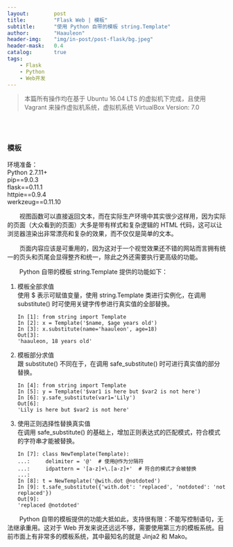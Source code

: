 ```yaml
---
layout:        post
title:         "Flask Web | 模板"
subtitle:      "使用 Python 自带的模板 string.Template"
author:        "Haauleon"
header-img:    "img/in-post/post-flask/bg.jpeg"
header-mask:   0.4
catalog:       true
tags:
    - Flask
    - Python
    - Web开发
---
```


> 本篇所有操作均在基于 Ubuntu 16.04 LTS 的虚拟机下完成，且使用 Vagrant 来操作虚拟机系统，虚拟机系统 VirtualBox Version: 7.0 

<br>
<br>

### 模板
环境准备：     
Python 2.7.11+      
pip==9.0.3     
flask==0.11.1   
httpie==0.9.4     
werkzeug==0.11.10       

&emsp;&emsp;视图函数可以直接返回文本，而在实际生产环境中其实很少这样用，因为实际的页面（大众看到的页面）大多是带有样式和复杂逻辑的 HTML 代码，这可以让浏览器渲染出非常漂亮和复杂的效果，而不仅仅是简单的文本。     

&emsp;&emsp;页面内容应该是可重用的，因为这对于一个视觉效果还不错的网站而言拥有统一的页头和页尾会显得整齐和统一，除此之外还需要执行更高级的功能。      

&emsp;&emsp;Python 自带的模板 string.Template 提供的功能如下：        
1. 模板全部求值      
    使用 $ 表示可赋值变量，使用 string.Template 类进行实例化，在调用 substitute() 时可使用关键字传参进行真实值的全部替换。      
    ```
    In [1]: from string import Template
    In [2]: x = Template('$name, $age years old')
    In [3]: x.substitute(name='haauleon', age=18)
    Out[3]: 
    'haauleon, 18 years old'
    ```
2. 模板部分求值     
    跟 substitute() 不同在于，在调用 safe_substitute() 时可进行真实值的部分替换。        
    ```
    In [4]: from string import Template
    In [5]: y = Template('$var1 is here but $var2 is not here')
    In [6]: y.safe_substitute(var1='Lily')
    Out[6]: 
    'Lily is here but $var2 is not here'
    ```
3. 使用正则选择性替换真实值         
    在调用 safe_substitute() 的基础上，增加正则表达式的匹配模式，符合模式的字符串才能被替换。      
    ```
    In [7]: class NewTemplate(Template):
    ...:     delimiter = '@'  # 使用@作为分隔符
    ...:     idpattern = '[a-z]+\.[a-z]+'  # 符合的模式才会被替换
    ...:     
    In [8]: t = NewTemplate('@with.dot @notdoted')
    In [9]: t.safe_substitute({'with.dot': 'replaced', 'notdoted': 'not replaced'})
    Out[9]: 
    'replaced @notdoted'
    ```

&emsp;&emsp;Python 自带的模板提供的功能大抵如此，支持很有限：不能写控制语句，无法继承重用。这对于 Web 开发来说还远远不够，需要使用第三方的模板系统。目前市面上有非常多的模板系统，其中最知名的就是 Jinja2 和 Mako。   